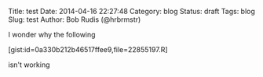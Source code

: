 Title: test
Date: 2014-04-16 22:27:48
Category: blog
Status: draft
Tags: blog
Slug: test
Author: Bob Rudis (@hrbrmstr)

I wonder why the following

[gist:id=0a330b212b46517ffee9,file=22855197.R]

isn't working
